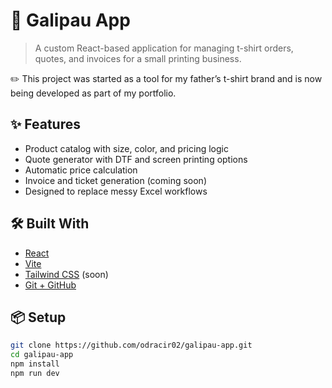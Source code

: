 # 🐸 Galipau App

> A custom React-based application for managing t-shirt orders, quotes, and invoices for a small printing business.

✏️ This project was started as a tool for my father’s t-shirt brand and is now being developed as part of my portfolio.

## ✨ Features

- Product catalog with size, color, and pricing logic
- Quote generator with DTF and screen printing options
- Automatic price calculation
- Invoice and ticket generation (coming soon)
- Designed to replace messy Excel workflows

## 🛠️ Built With

- [React](https://reactjs.org/)
- [Vite](https://vitejs.dev/)
- [Tailwind CSS](https://tailwindcss.com/) (soon)
- [Git + GitHub](https://github.com/odracir02/galipau-app)

## 📦 Setup

```bash
git clone https://github.com/odracir02/galipau-app.git
cd galipau-app
npm install
npm run dev